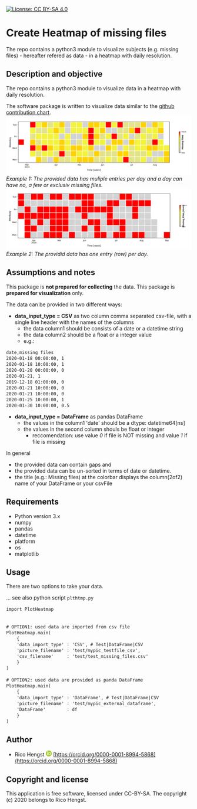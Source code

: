 [![License: CC BY-SA 4.0](https://licensebuttons.net/l/by-sa/4.0/80x15.png)](https://creativecommons.org/licenses/by-sa/4.0/)
# Create Heatmap of missing files

The repo contains a python3 module to visualize subjects (e.g. missing files) - hereafter refered as data - in a heatmap with daily resolution.

## Description and objective
The repo contains a python3 module to visualize data in a heatmap with daily resolution.

The software package is written to visualize data similar to the 
[github contribution chart](https://help.github.com/en/github/setting-up-and-managing-your-github-profile/viewing-contributions-on-your-profile).
![PlotHeatmap](doc/PlotHeatmap.png)
*Example 1: The provided data has muliple entries per day and a day can have no, a few or exclusiv missing files.*
![PlotHeatmap](doc/PlotHeatmap2.png)
*Example 2: The providid data has one entry (row) per day.*

## Assumptions and notes
This package is **not prepared for collecting** the data.
This package is **prepared for visualization** only.

The data can be provided in two different ways:
* **data_input_type = CSV** as two column comma separated csv-file, with a single line header with the names of the columns
    * the data column1 should be consists of a date or a datetime string
    * the data column2 should be a float or a integer value
    * e.g.:

```
date,missing files
2020-01-18 00:00:00, 1
2020-01-18 10:00:00, 1
2020-01-20 00:00:00, 0
2020-01-21, 1
2019-12-18 01:00:00, 0
2020-01-21 10:00:00, 0
2020-01-21 10:00:00, 0
2020-01-25 10:00:00, 1
2020-01-30 10:00:00, 0.5
```

* **data_input_type = DataFrame** as pandas DataFrame
    * the values in the column1 'date' should be a dtype: datetime64[ns]
    * the values in the second column shouls be float or integer
        * reccomendation: use value *0* if file is NOT missing and value *1* if file is missing


In general 
* the provided data can contain gaps and 
* the provided data can be un-sorted in terms of date or datetime.
* the title (e.g.: Missing files) at the colorbar displays the column(2of2) name of your DataFrame or your csvFile

## Requirements

* Python version 3.x
* numpy
* pandas
* datetime
* platform
* os
* matplotlib


## Usage

There are two options to take your data.

... see also python script ```plthtmp.py```

```
import PlotHeatmap


# OPTION1: used data are imported from csv file
PlotHeatmap.main(
    { 
    'data_import_type' : 'CSV', # Test|DataFrame|CSV
    'picture_filename' : 'test/mypic_testfile_csv',
    'csv_filename'     : 'test/test_missing_files.csv'
    }
)

# OPTION2: used data are provided as panda DataFrame
PlotHeatmap.main(
    { 
    'data_import_type' : 'DataFrame', # Test|DataFrame|CSV
    'picture_filename' : 'test/mypic_external_dataframe',
    'DataFrame'        : df
    }
)
```

## Author
* Rico Hengst ![Logo](doc/ORCIDiD_icon16x16.png) [https://orcid.org/0000-0001-8994-5868](https://orcid.org/0000-0001-8994-5868)

## Copyright and license

This application is free software, licensed under CC-BY-SA. The copyright (c) 2020 belongs to Rico Hengst.